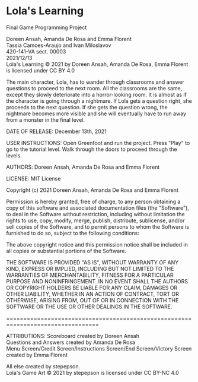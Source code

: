 # Lola's Learning
Final Game Programming Project 

Doreen Ansah, Amanda De Rosa and Emma Florent\
Tassia Camoes-Araujo and Ivan Miloslavov\
420-141-VA sect. 00003\
2021/12/13\
Lola's Learning © 2021 by Doreen Ansah, Amanda De Rosa, Emma Florent is licensed under CC BY 4.0

The main character, Lola, has to wander through classrooms and answer questions to proceed to the next room.
All the classrooms are the same, except they slowly deteriorate into a horror-looking room.
It is almost as if the character is going through a nightmare. 
If Lola gets a question right, she proceeds to the next question.
If she gets the question wrong, the nightmare becomes more visible and she will eventually have to run away from a monster in the final level.

DATE OF RELEASE: December 13th, 2021

USER INSTRUCTIONS: 
Open Greenfoot and run the project.
Press "Play" to go to the tutorial level.
Walk through the doors to proceed through the levels.

AUTHORS: Doreen Ansah, Amanda De Rosa and Emma Florent

LICENSE: 
MIT License

Copyright (c) 2021 Doreen Ansah, Amanda De Rosa and Emma Florent

Permission is hereby granted, free of charge, to any person obtaining a copy
of this software and associated documentation files (the "Software"), to deal
in the Software without restriction, including without limitation the rights
to use, copy, modify, merge, publish, distribute, sublicense, and/or sell
copies of the Software, and to permit persons to whom the Software is
furnished to do so, subject to the following conditions:

The above copyright notice and this permission notice shall be included in all
copies or substantial portions of the Software.

THE SOFTWARE IS PROVIDED "AS IS", WITHOUT WARRANTY OF ANY KIND, EXPRESS OR
IMPLIED, INCLUDING BUT NOT LIMITED TO THE WARRANTIES OF MERCHANTABILITY,
FITNESS FOR A PARTICULAR PURPOSE AND NONINFRINGEMENT. IN NO EVENT SHALL THE
AUTHORS OR COPYRIGHT HOLDERS BE LIABLE FOR ANY CLAIM, DAMAGES OR OTHER
LIABILITY, WHETHER IN AN ACTION OF CONTRACT, TORT OR OTHERWISE, ARISING FROM,
OUT OF OR IN CONNECTION WITH THE SOFTWARE OR THE USE OR OTHER DEALINGS IN THE
SOFTWARE.

=================================================================================

ATTRIBUTIONS:
Scoreboard created by Doreen Ansah\
Questions and Answers created by Amanda De Rosa\
Menu Screen/Credit Screen/Instructions Screen/End Screen/Victory Screen created by Emma Florent

All else created by stepepson.\
Lola's Game Art © 2021 by stepepson is licensed under CC BY-NC 4.0 
